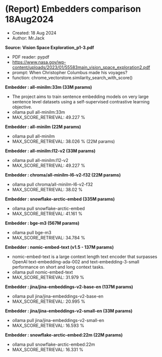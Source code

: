 # (Report) Embedders comparison 18Aug2024
- Created: 18 Aug 2024
- Author: Mr.Jack

**Source: Vision Space Exploration_p1-3.pdf**
- PDF reader: pypdf
- https://www.nasa.gov/wp-content/uploads/2023/01/55583main_vision_space_exploration2.pdf
- prompt: When Christopher Columbus made his voyages?
- function: chrome_vectorstore.similarity_search_with_score()

**Embedder : all-minilm:33m (33M params)**
- The project aims to train sentence embedding models on very large sentence level datasets using a self-supervised contrastive learning objective.
- ollama pull all-minilm:33m
- MAX_SCORE_RETRIEVAL: 49.227 %

**Embedder : all-minilm (22M params)**
- ollama pull all-minilm
- MAX_SCORE_RETRIEVAL: 38.026 % (22M params)

**Embedder : all-minilm:l12-v2 (33M params)**
- ollama pull all-minilm:l12-v2
- MAX_SCORE_RETRIEVAL: 49.227 %

**Embedder : chroma/all-minilm-l6-v2-f32 (22M params)**
- ollama pull chroma/all-minilm-l6-v2-f32
- MAX_SCORE_RETRIEVAL: 38.02 %

**Embedder : snowflake-arctic-embed (335M params)**
- ollama pull snowflake-arctic-embed
- MAX_SCORE_RETRIEVAL: 41.161 %

**Embedder : bge-m3 (567M params)**
- ollama pull bge-m3
- MAX_SCORE_RETRIEVAL: 34.784 %

**Embedder : nomic-embed-text (v1.5 - 137M params)**
- nomic-embed-text is a large context length text encoder that surpasses OpenAI text-embedding-ada-002 and text-embedding-3-small performance on short and long context tasks.
- ollama pull nomic-embed-text
- MAX_SCORE_RETRIEVAL: 31.979 %

**Embedder : jina/jina-embeddings-v2-base-en (137M params)**
- ollama pull jina/jina-embeddings-v2-base-en
- MAX_SCORE_RETRIEVAL: 20.995 %

**Embedder : jina/jina-embeddings-v2-small-en (33M params)**
- ollama pull jina/jina-embeddings-v2-small-en
- MAX_SCORE_RETRIEVAL: 16.593 %

**Embedder : snowflake-arctic-embed:22m (22M params)**
- ollama pull snowflake-arctic-embed:22m
- MAX_SCORE_RETRIEVAL: 16.331 %
